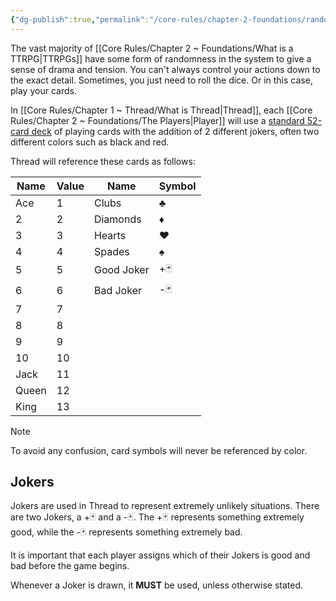```yaml
---
{"dg-publish":true,"permalink":"/core-rules/chapter-2-foundations/randomness/"}
---
```


The vast majority of [[Core Rules/Chapter 2 ~ Foundations/What is a TTRPG\|TTRPGs]] have some form of randomness in the system to give a sense of drama and tension. You can't always control your actions down to the exact detail. Sometimes, you just need to roll the dice. Or in this case, play your cards.

In [[Core Rules/Chapter 1 ~ Thread/What is Thread\|Thread]], each [[Core Rules/Chapter 2 ~ Foundations/The Players\|Player]] will use a [standard 52-card deck](https://en.wikipedia.org/wiki/Standard_52-card_deck) of playing cards with the addition of 2 different jokers, often two different colors such as black and red.

Thread will reference these cards as follows:

| Name  | Value | Name       | Symbol |
| ----- | ----- | ---------- | ------ |
| Ace   | 1     | Clubs      | ♣      |
| 2     | 2     | Diamonds   | ♦      |
| 3     | 3     | Hearts     | ♥      |
| 4     | 4     | Spades     | ♠      |
| 5     | 5     | Good Joker | +🃏    |
| 6     | 6     | Bad Joker  | -🃏    |
| 7     | 7     |            |        |
| 8     | 8     |            |        |
| 9     | 9     |            |        |
| 10    | 10    |            |        |
| Jack  | 11    |            |        |
| Queen | 12    |            |        |
| King  | 13    |            |        |
>[!note]
>To avoid any confusion, card symbols will never be referenced by color.
## Jokers
Jokers are used in Thread to represent extremely unlikely situations. There are two Jokers, a +🃏 and a -🃏. The +🃏 represents something extremely good, while the -🃏 represents something extremely bad.

It is important that each player assigns which of their Jokers is good and bad before the game begins.

Whenever a Joker is drawn, it **MUST** be used, unless otherwise stated.